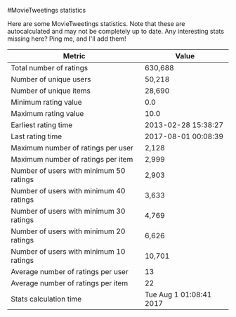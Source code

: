 #MovieTweetings statistics

Here are some MovieTweetings statistics. Note that these are autocalculated and may not be completely up to date. Any interesting stats missing here? Ping me, and I'll add them!

Metric | Value
--- | ---
Total number of ratings                 | 630,688
Number of unique users                  | 50,218
Number of unique items                  | 28,690
Minimum rating value                    | 0.0
Maximum rating value                    | 10.0
Earliest rating time                    | 2013-02-28 15:38:27
Last rating time                        | 2017-08-01 00:08:39
Maximum number of ratings per user      | 2,128
Maximum number of ratings per item      | 2,999
Number of users with minimum 50 ratings | 2,903
Number of users with minimum 40 ratings | 3,633
Number of users with minimum 30 ratings | 4,769
Number of users with minimum 20 ratings | 6,626
Number of users with minimum 10 ratings | 10,701
Average number of ratings per user      | 13
Average number of ratings per item      | 22
Stats calculation time                  | Tue Aug  1 01:08:41 2017

